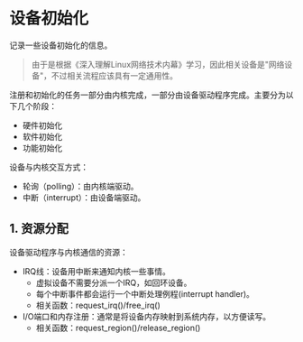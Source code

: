 
# 设备初始化
记录一些设备初始化的信息。
> 由于是根据《深入理解Linux网络技术内幕》学习，因此相关设备是"网络设备"，不过相关流程应该具有一定通用性。

注册和初始化的任务一部分由内核完成，一部分由设备驱动程序完成。主要分为以下几个阶段：
* 硬件初始化
* 软件初始化
* 功能初始化

设备与内核交互方式：
* 轮询（polling）：由内核端驱动。
* 中断（interrupt）：由设备端驱动。

## 1. 资源分配
设备驱动程序与内核通信的资源：
* IRQ线：设备用中断来通知内核一些事情。
    * 虚拟设备不需要分派一个IRQ，如回环设备。
    * 每个中断事件都会运行一个中断处理例程(interrupt handler)。
    * 相关函数：request_irq()/free_irq()
* I/O端口和内存注册：通常是将设备内存映射到系统内存，以方便读写。
    * 相关函数：request_region()/release_region()